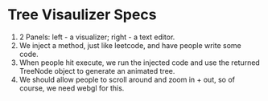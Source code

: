 # Tree Visaulizer Specs

1. 2 Panels: left - a visualizer; right - a text editor.
2. We inject a method, just like leetcode, and have people write some code.
3. When people hit execute, we run the injected code and use the returned TreeNode object to generate an animated tree.
4. We should allow people to scroll around and zoom in + out, so of course, we need webgl for this.
